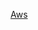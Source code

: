 [Aws](aws.amazon.com/what-is/virtualization/#:~:text=Virtualization%20is%20technology%20that%20you,on%20a%20single%20physical%20machine.)
